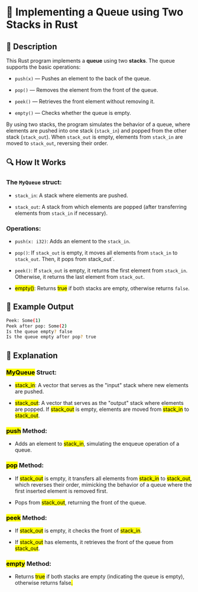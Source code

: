 # 📌 Implementing a Queue using Two Stacks in Rust

## 🚀 Description
This Rust program implements a **queue** using two **stacks**. The queue supports the basic operations:

- `push(x)` — Pushes an element to the back of the queue.

- `pop()` — Removes the element from the front of the queue.

- `peek()` — Retrieves the front element without removing it.

- `empty()` — Checks whether the queue is empty.

By using two stacks, the program simulates the behavior of a queue, where elements are pushed into one stack (`stack_in`) and popped from the other stack (`stack_out`). 
When `stack_out` is empty, elements from `stack_in` are moved to `stack_out`, reversing their order.

## 🔍 How It Works
### The `MyQueue` struct:

- `stack_in`: A stack where elements are pushed.

- `stack_out`: A stack from which elements are popped (after transferring elements from `stack_in` if necessary).

### Operations:
- `push(x: i32)`: Adds an element to the `stack_in`.

- `pop()`: If `stack_out` is empty, it moves all elements from `stack_in` to `stack_out`. Then, it pops from <makr>stack_out`.

- `peek()`: If `stack_out` is empty, it returns the first element from `stack_in`. Otherwise, it returns the last element from `stack_out`.

- <mark>empty()</mark>: Returns <mark>true</mark> if both stacks are empty, otherwise returns `false`.

## 🎯 Example Output
```sh
Peek: Some(1)
Peek after pop: Some(2)
Is the queue empty? false
Is the queue empty after pop? true
```

## 📂 Explanation
### <mark>MyQueue</mark> Struct:
- <mark>stack_in</mark>: A vector that serves as the "input" stack where new elements are pushed.

- <mark>stack_out</mark>: A vector that serves as the "output" stack where elements are popped. If <mark>stack_out</mark> is empty, elements are moved from <mark>stack_in</mark> to <mark>stack_out</mark>.

### <mark>push</mark> Method:
- Adds an element to <mark>stack_in</mark>, simulating the enqueue operation of a queue.

### <mark>pop</mark> Method:
- If <mark>stack_out</mark> is empty, it transfers all elements from <mark>stack_in</mark> to <mark>stack_out</mark>, which reverses their order, mimicking the behavior of a queue where the first inserted element is removed first.

- Pops from <mark>stack_out</mark>, returning the front of the queue.

### <mark>peek</mark> Method:
- If <mark>stack_out</mark> is empty, it checks the front of <mark>stack_in</mark>.

- If <mark>stack_out</mark> has elements, it retrieves the front of the queue from <mark>stack_out</mark>.

### <mark>empty</mark> Method:
- Returns <mark>true</mark> if both stacks are empty (indicating the queue is empty), otherwise returns </mark>false<mark>.
#

